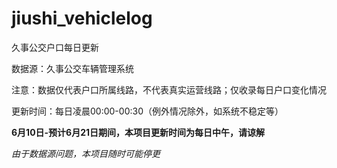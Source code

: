 # jiushi_vehiclelog

久事公交户口每日更新

数据源：久事公交车辆管理系统

注意：数据仅代表户口所属线路，不代表真实运营线路；仅收录每日户口变化情况

更新时间：每日凌晨00:00-00:30（例外情况除外，如系统不稳定等）

**6月10日-预计6月21日期间，本项目更新时间为每日中午，请谅解**

*由于数据源问题，本项目随时可能停更*
